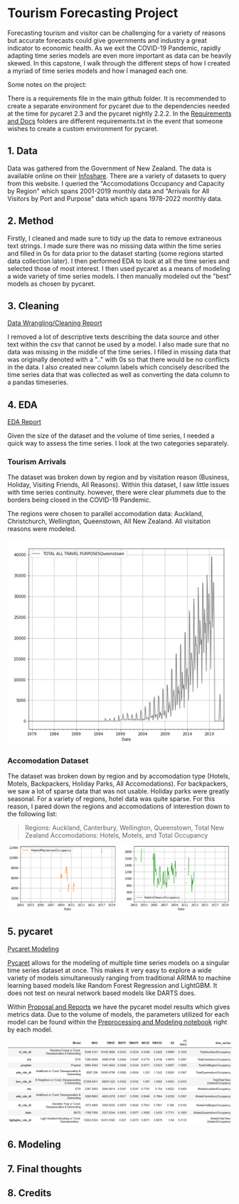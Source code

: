 # Tourism Forecasting Project

Forecasting tourism and visitor can be challenging for a variety of reasons but accurate forecasts could give governments and industry a great indicator to economic health. As we exit the COVID-19 Pandemic, rapidly adapting time series models are even more important as data can be heavily skewed. In this capstone, I walk through the different steps of how I created a myriad of time series models and how I managed each one.

Some notes on the project:

There is a requirements file in the main github folder. It is recommended to create a separate environment for pycaret due to the dependencies needed at the time for pycaret 2.3 and the pycaret nightly 2.2.2. In the [Requirements and Docs](/Requirements%20and%20Docs) folders are different requirements.txt in the event that someone wishes to create a custom environment for pycaret.


## 1. Data

Data was gathered from the Government of New Zealand. The data is available online on their [Infoshare](https://infoshare.stats.govt.nz/Default.aspx). There are a variety of datasets to query from this website. I queried the "Accomodations Occupancy and Capacity by Region" which spans 2001-2019 monthly data and "Arrivals for All Visitors by Port and Purpose" data which spans 1978-2022 monthly data.

## 2. Method

Firstly, I cleaned and made sure to tidy up the data to remove extraneous text strings. I made sure there was no missing data within the time series and filled in 0s for data prior to the dataset starting (some regions started data collection later). I then performed EDA to look at all the time series and selected those of most interest. I then used pycaret as a means of modeling a wide variety of time series models. I then manually modeled out the "best" models as chosen by pycaret.

## 3. Cleaning

[Data Wrangling/Cleaning Report](./Notebooks/Time%20Series%20Data%20Wrangling%20and%20EDA.ipynb)

I removed a lot of descriptive texts describing the data source and other text within the csv that cannot be used by a model. I also made sure that no data was missing in the middle of the time series. I filled in missing data that was originally denoted with a ".." with 0s so that there would be no conflicts in the data. I also created new column labels which concisely described the time series data that was collected as well as converting the data column to a pandas timeseries.

## 4. EDA
[EDA Report](./Notebooks/Time%20Series%20Data%20Wrangling%20and%20EDA.ipynb)

Given the size of the dataset and the volume of time series, I needed a quick way to assess the time series. I look at the two categories separately.
### Tourism Arrivals
The dataset was broken down by region and by visitation reason (Business, Holiday, Visiting Friends, All Reasons). Within this dataset, I saw little issues with time series continuity. however, there were clear plummets due to the borders being closed in the COVID-19 Pandemic.

The regions were chosen to parallel accomodation data: Auckland, Christchurch, Wellington, Queenstown, All New Zealand. All visitation reasons were modeled.

![Arrivals](./readme/EDA_Arrivals.png)

### Accomodation Dataset
The dataset was broken down by region and by accomodation type (Hotels, Motels, Backpackers, Holiday Parks, All Accomodations). For backpackers, we saw a lot of sparse data that was not usable. Holiday parks were greatly seasonal. For a variety of regions, hotel data was quite sparse. For this reason, I pared down the regions and accomodations of interestion down to the following list:
> Regions: Auckland, Canterbury, Wellington, Queenstown, Total New Zealand
> Accomodations: Hotels, Motels, and Total Occupancy

![Motels](./readme/EDA_Hotels.png)

## 5. pycaret

[Pycaret Modeling](./Notebooks/Modeling%20with%20Pycaret.ipynb)

[Pycaret](https://pycaret.org/) allows for the modeling of multiple time series models on a singular time series dataset at once. This makes it very easy to explore a wide variety of models simultaneously ranging from traditional ARIMA to machine learning based models like Random Forest Regression and LightGBM. It does not test on neural network based models like DARTS does.

Within [Proposal and Reports](/Proposal%20and%20Reports) we have the pycaret model results which gives metrics data. Due to the volume of models, the parameters utilized for each model can be found within the [Preprocessing and Modeling notebook](/Notebooks/Pre-process%20and%20Modeling%20for%20New%20Zealand%20Forecasting%20Data.ipynb) right by each model.

![pycaret](./readme/pycaret_model.png)

## 6. Modeling

## 7. Final thoughts

## 8. Credits
